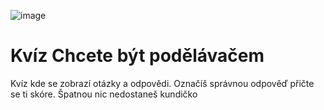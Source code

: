 ![image](https://user-images.githubusercontent.com/92307160/208061708-17ea851f-5281-485f-8b82-47681d52081d.png)


# Kvíz Chcete být podělávačem

Kvíz kde se zobrazí otázky a odpovědi. Označíš správnou odpověď přičte se ti skóre. Špatnou nic nedostaneš kundičko 
